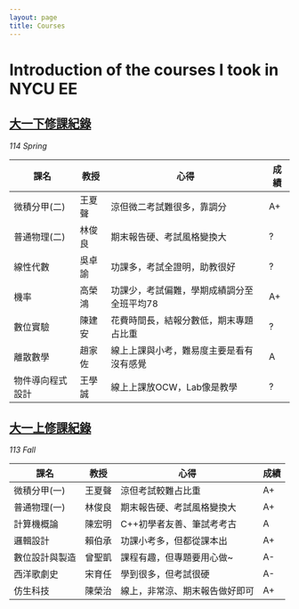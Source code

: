 ```yaml
---
layout: page
title: Courses
---
```

 
# **Introduction of the courses I took in NYCU EE**

## [大一下修課紀錄](_posts/2025-06-08-大一下修課紀錄.md)
*114 Spring*

| 課名           | 教授      | 心得         | 成績     |
|----------------|----------|----------------|----------|
| 微積分甲(二)    | 王夏聲   | 涼但微二考試難很多，靠調分 | A+ |
| 普通物理(二)    | 林俊良   | 期末報告硬、考試風格變換大 | ? |
| 線性代數            | 吳卓諭 | 功課多，考試全證明，助教很好 | ? |
| 機率                | 高榮鴻 | 功課少，考試偏難，學期成績調分至全班平均78 | A+ |
| 數位實驗            | 陳建安 | 花費時間長，結報分數低，期末專題占比重 | ? |
| 離散數學            | 趙家佐 | 線上上課與小考，難易度主要是看有沒有感覺  | A |
| 物件導向程式設計    | 王學誠 | 線上上課放OCW，Lab像是教學 | ? |

## [大一上修課紀錄](_posts/2025-02-18-大一上修課紀錄.md)
*113 Fall*

| 課名           | 教授      | 心得         | 成績     |
|----------------|----------|----------------|----------|
| 微積分甲(一)        | 王夏聲   | 涼但考試較難占比重 | A+ |
| 普通物理(一)       | 林俊良   | 期末報告硬、考試風格變換大 | A+ |
| 計算機概論     | 陳宏明   | C++初學者友善、筆試考考古 | A |
| 邏輯設計       | 賴伯承   | 功課小考多，但都從課本出 | A+ |
| 數位設計與製造 | 曾聖凱   | 課程有趣，但專題要用心做~ | A- |
| 西洋歌劇史     | 宋育任   | 學到很多，但考試很硬 | A- |
| 仿生科技       | 陳榮治   | 線上，非常涼、期末報告做好即可 | A+ |

